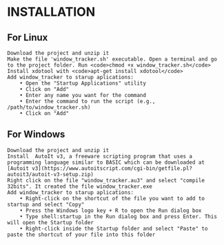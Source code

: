 # INSTALLATION

## For Linux

    Download the project and unzip it
    Make the file 'window_tracker.sh' executable. Open a terminal and go to the project folder. Run <code>chmod +x window_tracker.sh</code>
    Install xdotool with <code>apt-get install xdotool</code>
    Add window_tracker to starup aplications:
        • Open the "Startup Applications" utility
        • Click on "Add"
        • Enter any name you want for the command
        • Enter the command to run the script (e.g., /path/to/window_tracker.sh)
        • Click on "Add"

## For Windows

    Download the project and unzip it
    Install  AutoIt v3, a freeware scripting program that uses a programming language similar to BASIC which can be downloaded at [Autoit v3](https://www.autoitscript.com/cgi-bin/getfile.pl?autoit3/autoit-v3-setup.zip)
    Right click on the file "window_tracker.au3" and select "compile 32bits". It created the file window_tracker.exe
    Add window_tracker to starup aplications:
        • Right-click on the shortcut of the file you want to add to startup and select "Copy"
        • Press the Windows logo key + R to open the Run dialog box
        • Type shell:startup in the Run dialog box and press Enter. This will open the Startup folder
        • Right-click inside the Startup folder and select "Paste" to paste the shortcut of your file into this folder
